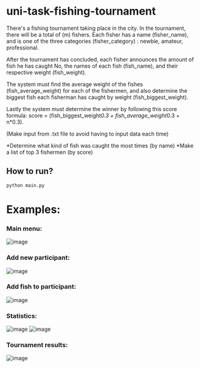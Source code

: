 # uni-task-fishing-tournament
There's a fishing tournament taking place in the city. In the tournament, there will be a total of (m) fishers.
Each fisher has a name (fisher_name), and is one of the three categories (fisher_category) : newbie, amateur, professional.

After the tournament has concluded, each fisher announces the amount of fish he has caught No, the names of each fish (fish_name),
and their respective weight (fish_weight).

The system must find the average weight of the fishes (fish_average_weight) for each of the fishermen,
and also determine the biggest fish each fisherman has caught by weight (fish_biggest_weight).

Lastly the system must determine the winner by following this score formula: score = (fish_biggest_weight*0.3 + fish_average_weight*0.3 + n*0.3).

(Make input from .txt file to avoid having to input data each time)

*Determine what kind of fish was caught the most times (by name)
*Make a list of top 3 fishermen (by score)

## How to run?

`python main.py`

# Examples:
### Main menu:
![image](https://user-images.githubusercontent.com/50514218/172063706-c2292686-daaf-4685-894d-c588853c9c78.png)

### Add new participant:
![image](https://user-images.githubusercontent.com/50514218/172063742-d083534d-8d06-4b45-b700-76385c0464a4.png)

### Add fish to participant:
![image](https://user-images.githubusercontent.com/50514218/172063773-9436fcce-837e-4984-a46e-6c43e025e837.png)

### Statistics:
![image](https://user-images.githubusercontent.com/50514218/172063812-69db08aa-09b2-49c4-9466-ee6039e302ff.png)
![image](https://user-images.githubusercontent.com/50514218/172063817-3b619c16-2ae4-43e1-8c5c-c2d1bfc38775.png)

### Tournament results:
![image](https://user-images.githubusercontent.com/50514218/172063828-bdbee28f-571f-4151-90bf-5eb9cf03d879.png)

